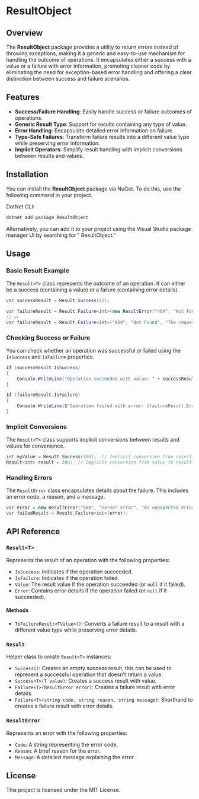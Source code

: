 # ResultObject

## Overview

The **ResultObject** package provides a utility to return errors instead of throwing exceptions, making it a generic and
easy-to-use mechanism for handling the outcome of operations. It encapsulates either a success with a value or a failure
with error information, promoting cleaner code by eliminating the need for exception-based error handling and offering a
clear distinction between success and failure scenarios.

## Features

- **Success/Failure Handling**: Easily handle success or failure outcomes of operations.
- **Generic Result Type**: Support for results containing any type of value.
- **Error Handling**: Encapsulate detailed error information on failure.
- **Type-Safe Failures**: Transform failure results into a different value type while preserving error information.
- **Implicit Operators**: Simplify result handling with implicit conversions between results and values.

## Installation

You can install the **ResultObject** package via NuGet. To do this, use the following command in your project.

DotNet CLI:

```bash
dotnet add package ResultObject
```

Alternatively, you can add it to your project using the Visual Studio package manager UI by searching for "
ResultObject."

## Usage

### Basic Result Example

The `Result<T>` class represents the outcome of an operation. It can either be a success (containing a value) or a
failure (containing error details).

```csharp
var successResult = Result.Success(42);

var failureResult = Result.Failure<int>(new ResultError("404", "Not Found", "The requested resource was not found."));
// or
var failureResult = Result.Failure<int>("404", "Not Found", "The requested resource was not found.");
```

### Checking Success or Failure

You can check whether an operation was successful or failed using the `IsSuccess` and `IsFailure` properties.

```csharp
if (successResult.IsSuccess)
{
    Console.WriteLine("Operation succeeded with value: " + successResult.Value);
}

if (failureResult.IsFailure)
{
    Console.WriteLine($"Operation failed with error: {failureResult.Error.Message}");
}
```

### Implicit Conversions

The `Result<T>` class supports implicit conversions between results and values for convenience.

```csharp
int myValue = Result.Success(100);  // Implicit conversion from result to value.
Result<int> result = 200;  // Implicit conversion from value to result.
```

### Handling Errors

The `ResultError` class encapsulates details about the failure. This includes an error code, a reason, and a message.

```csharp
var error = new ResultError("500", "Server Error", "An unexpected error occurred.");
var failedResult = Result.Failure<int>(error);
```

## API Reference

### `Result<T>`

Represents the result of an operation with the following properties:

- `IsSuccess`: Indicates if the operation succeeded.
- `IsFailure`: Indicates if the operation failed.
- `Value`: The result value if the operation succeeded (or `null` if it failed).
- `Error`: Contains error details if the operation failed (or `null` if it succeeded).

#### Methods

- `ToFailureResult<TValue>()`: Converts a failure result to a result with a different value type while preserving error
  details.

### `Result`

Helper class to create `Result<T>` instances:

- `Success()`: Creates an empty success result, this can be used to represent a successful operation that doesn't return a value.
- `Success<T>(T value)`: Creates a success result with value.
- `Failure<T>(ResultError error)`: Creates a failure result with error details.
- `Failure<T>(string code, string reason, string message)`: Shorthand to creates a failure result with error details.

### `ResultError`

Represents an error with the following properties:

- `Code`: A string representing the error code.
- `Reason`: A brief reason for the error.
- `Message`: A detailed message explaining the error.

## License

This project is licensed under the MIT License.
